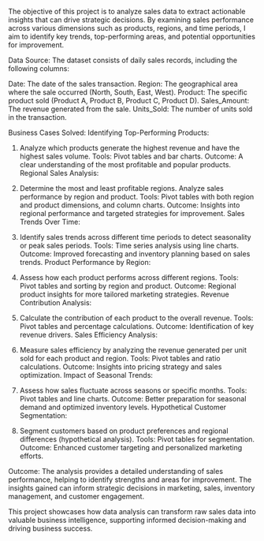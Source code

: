 The objective of this project is to analyze sales data to extract actionable insights that can drive strategic decisions. By examining sales performance across various dimensions such as products, regions, and time periods, I aim to identify key trends, top-performing areas, and potential opportunities for improvement.

Data Source:
The dataset consists of daily sales records, including the following columns:

Date: The date of the sales transaction.
Region: The geographical area where the sale occurred (North, South, East, West).
Product: The specific product sold (Product A, Product B, Product C, Product D).
Sales_Amount: The revenue generated from the sale.
Units_Sold: The number of units sold in the transaction.

Business Cases Solved:
Identifying Top-Performing Products:

1. Analyze which products generate the highest revenue and have the highest sales volume.
Tools: Pivot tables and bar charts.
Outcome: A clear understanding of the most profitable and popular products.
Regional Sales Analysis:

2. Determine the most and least profitable regions.
Analyze sales performance by region and product.
Tools: Pivot tables with both region and product dimensions, and column charts.
Outcome: Insights into regional performance and targeted strategies for improvement.
Sales Trends Over Time:

3. Identify sales trends across different time periods to detect seasonality or peak sales periods.
Tools: Time series analysis using line charts.
Outcome: Improved forecasting and inventory planning based on sales trends.
Product Performance by Region:

4. Assess how each product performs across different regions.
Tools: Pivot tables and sorting by region and product.
Outcome: Regional product insights for more tailored marketing strategies.
Revenue Contribution Analysis:

5. Calculate the contribution of each product to the overall revenue.
Tools: Pivot tables and percentage calculations.
Outcome: Identification of key revenue drivers.
Sales Efficiency Analysis:

6. Measure sales efficiency by analyzing the revenue generated per unit sold for each product and region.
Tools: Pivot tables and ratio calculations.
Outcome: Insights into pricing strategy and sales optimization.
Impact of Seasonal Trends:

7. Assess how sales fluctuate across seasons or specific months.
Tools: Pivot tables and line charts.
Outcome: Better preparation for seasonal demand and optimized inventory levels.
Hypothetical Customer Segmentation:

8. Segment customers based on product preferences and regional differences (hypothetical analysis).
Tools: Pivot tables for segmentation.
Outcome: Enhanced customer targeting and personalized marketing efforts.

Outcome:
The analysis provides a detailed understanding of sales performance, helping to identify strengths and areas for improvement. The insights gained can inform strategic decisions in marketing, sales, inventory management, and customer engagement.

This project showcases how data analysis can transform raw sales data into valuable business intelligence, supporting informed decision-making and driving business success.





